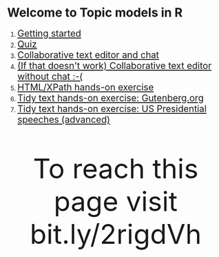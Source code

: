 # Welcome to Topic models in R

1. <a href="https://digital-methods-sydney.github.io/ws-201812/getting_started.html" target="_blank" style = "font-size: 150%;">Getting started</a>
2. <a href="https://b.socrative.com/login/student/" target="_blank" style="font-size: 150%;">Quiz</a>
3. <a href="http://collabedit.com/y56w6" target="_blank"  style = "font-size: 150%;">Collaborative text editor and chat</a>
4. <a href="https://docs.google.com/document/d/1lONGbLuz0Wass2RUnM6oxfmcFD3MgxxjdYXvxRqNiDw/edit?usp=sharing" target="_blank"  style = "font-size: 150%;">(If that doesn't work) Collaborative text editor without chat :-(</a>
5. <a href = "https://imdb.com/title/tt0057012/" target="_blank"  style = "font-size: 150%;">HTML/XPath hands-on exercise</a>
6. <a href = "https://www.gutenberg.org/browse/scores/top" target="_blank"  style = "font-size: 150%;">Tidy text hands-on exercise: Gutenberg.org</a>
7. <a href ="https://millercenter.org/the-presidency/presidential-speeches" target="_blank"  style = "font-size: 150%;">Tidy text hands-on exercise: US Presidential speeches (advanced)</a>

<p style = "font-size: 450%;" align="center">To reach this page visit bit.ly/2rigdVh<p>
